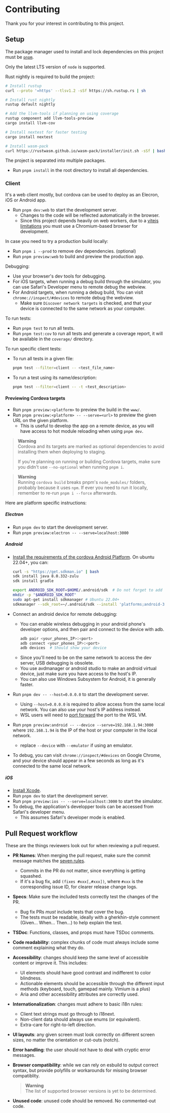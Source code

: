 # Contributing

Thank you for your interest in contributing to this project.

## Setup

The package manager used to install and lock dependencies on this project
must be [`pnpm`](https://pnpm.io/).

Only the latest LTS version of `node` is supported.

Rust nightly is required to build the project:

```bash
# Install rustup
curl --proto '=https' --tlsv1.2 -sSf https://sh.rustup.rs | sh

# Install rust nightly
rustup default nightly

# Add the llvm-tools if planning on using coverage
rustup component add llvm-tools-preview
cargo install llvm-cov

# Install nextest for faster testing
cargo install nextest

# Install wasm-pack
curl https://rustwasm.github.io/wasm-pack/installer/init.sh -sSf | bash
```

The project is separated into multiple packages.

- Run `pnpm install` in the root directory to install all dependencies.

### Client

It's a web client mostly, but cordova can be used to deploy as an Elecron,
iOS or Android app.

- Run `pnpm dev:web` to start the development server.
  - Changes to the code will be reflected automatically in the browser.
  - Since this project depends heavily on web workers, due to a [vitejs
    limitations][1] you must use a Chromium-based browser for development.

In case you need to try a production build locally:

- Run `pnpm i --prod` to remove dev dependencies. (optional)
- Run `pnpm preview:web` to build and preview the production app.

Debugging:

- Use your browser's dev tools for debugging.
- For iOS targets, when running a debug build through the simulator,
  you can use Safari's Developer menu to remote debug the webview.
- For Android targets, when running a debug build, You can visit
  `chrome://inspect/#devices` to remote debug the webview.
  - Make sure `Discover network targets` is checked, and that your
    device is connected to the same network as your computer.

To run tests:

- Run `pnpm test` to run all tests.
- Run `pnpm test:cov` to run all tests and generate a coverage report,
  it will be available in the `coverage/` directory.

To run specific client tests:

- To run all tests in a given file:

  ```bash
  pnpm test --filter=client -- <test_file_name>
  ```

- To run a test using its name/description:

  ```bash
  pnpm test --filter=client -- -t <test_description>
  ```

[1]: https://vitejs.dev/guide/features.html#import-with-query-suffixes

#### Previewing Cordova targets

- Run `pnpm preview:<platform>` to preview the build in the `www/`.
- Run `pnpm preview:<platform> -- --serve=<url>` to preview the given URL
  on the given platform.
  - This is useful to develop the app on a remote device, as you will
    have access to hot module reloading when using `pnpm dev`.

> **Warning**<br>
> Cordova and its targets are marked as optional dependencies to avoid
> installing them when deploying to staging.
>
> If you're planning on running or building Cordova targets,
> make sure you didn't use `--no-optional` when running `pnpm i`.

> **Warning**<br>
> Running `cordova build` breaks pnpm's `node_modules/` folders,
> probably because it uses `npm`.
> If ever you need to run it locally, remember to re-run `pnpm i --force`
> afterwards.

Here are platform specific instructions:

##### Electron

- Run `pnpm dev` to start the development server.
- Run `pnpm preview:electron -- --serve=localhost:3000`

##### Android

- [Install the requirements of the cordova Android Platform][2].
  On ubuntu 22.04+, you can:

  ```bash
  curl -s "https://get.sdkman.io" | bash
  sdk install java 8.0.332-zulu
  sdk install gradle

  export ANDROID_SDK_ROOT=$HOME/.android/sdk  # Do not forget to add this to your .bashrc
  mkdir -p "$ANDROID_SDK_ROOT"
  sudo apt-get install sdkmanager # Ubuntu 22.04+
  sdkmanager --sdk_root=~/.android/sdk --install 'platforms;android-30' 'build-tools;30.0.3' platform-tools tools
  ```

- Connect an android device for remote debugging:

  - You can enable wireless debugging in your android phone's developer options,
    and then pair and connect to the device with adb.
    ```bash
    adb pair <your_phones_IP>:<port>
    adb connect <your_phones_IP>:<port>
    adb devices  # Should show your device
    ```
  - Since you'll need to be on the same network to access the dev server,
    USB debugging is obsolete.
  - You use avdmanager or android studio to make an android virtual device,
    just make sure you have access to the host's IP.
  - You can also use Windows Subsystem for Android, it is generally faster.

- Run `pnpm dev -- --host=0.0.0.0` to start the development server.

  - Using `--host=0.0.0.0` is required to allow access from the
    same local network. You can also use your host's IP address instead.
  - WSL users will need to [port forward][3] the port to the WSL VM.

- Run `pnpm preview:android -- --device --serve=192.168.1.94:3000` where
  `192.168.1.94` is the IP of the host or your computer in the local network.

  - replace `--device` with `--emulator` if using an emulator.

- To debug, you can visit `chrome://inspect/#devices` on Google Chrome,
  and your device should appear in a few seconds as long as it's connected
  to the same local network.

[2]: https://cordova.apache.org/docs/en/11.x/guide/platforms/android/
[3]: https://www.youtube.com/watch?v=ACjlvzw4bVE

##### iOS

- [Install Xcode](https://apps.apple.com/app/xcode/id497799835).
- Run `pnpm dev` to start the development server.
- Run `pnpm preview:ios -- --serve=localhost:3000` to start the simulator.
- To debug, the application's developper tools can be accessed from Safari's
  developer menu.
  - This assumes Safari's developer mode is enabled.

## Pull Request workflow

These are the things reviewers look out for when reviewing a pull request.

- **PR Names**: When merging the pull request, make sure the commit
  message matches the [seven rules][4].

  - Commits in the PR do not matter, since everything is getting squashed.
  - If it's a bug fix, add `(fixes #xxx[,#xxx])`, where `#xxx` is the
    corresponding issue ID, for clearer release change logs.

- **Specs**: Make sure the included tests correctly test the changes of the PR.

  - Bug fix PRs _must_ include tests that cover the bug.
  - The tests must be readable, ideally with a gherkhin-style comment
    (Given... When... Then...) to help explain the test.

- **TSDoc**: Functions, classes, and props must have TSDoc comments.

- **Code readability**: complex chunks of code must always include
  some comment explaining what they do.

- **Accessibility**: changes should keep the same level of accessible
  content or improve it. This includes:

  - UI elements should have good contrast and indifferent to color
    blindness.
  - Actionable elements should be accessible through the different
    input methods (keyboard, touch, gamepad mainly. Vimium is a plus)
  - Aria and other accessibility attributes are correctly used.

- **Internationalization**: changes must adhere to basic i18n rules:

  - Client text strings must go through to i18next.
  - Non-client data should always use enums (or equivalent).
  - Extra-care for right-to-left direction.

- **UI layouts**: any given screen must look correctly on different
  screen sizes, no matter the orientation or cut-outs (notch).

- **Error handling**: the user should not have to deal with
  cryptic error messages.

- **Browser compatibility**: while we can rely on esbuild to output
  correct syntax, but provide polyfills or workarounds for
  missing browser compatiblity.

  > **Warning**<br>
  > The list of supported browser versions is yet to be determined.

- **Unused code**: unused code should be removed. No commented-out code.

[4]: https://cbea.ms/git-commit/#seven-rules
